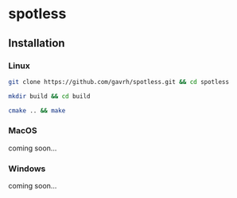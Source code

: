 # spotless

## Installation

### Linux
```bash
git clone https://github.com/gavrh/spotless.git && cd spotless

mkdir build && cd build

cmake .. && make
```

### MacOS
coming soon...

### Windows
coming soon...
